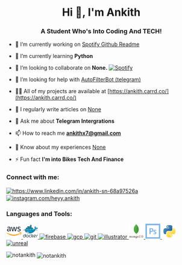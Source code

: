 <h1 align="center">Hi 👋, I'm Ankith</h1>
<h3 align="center">A Student Who's Into Coding And TECH!</h3>

- 🔭 I’m currently working on [Spotify Github Readme](github.com/notankith/spotify)

- 🌱 I’m currently learning **Python**

- 👯 I’m looking to collaborate on **None.**                                            [![Spotify](https://spotify-api-notankith.vercel.app/api/spotify)](https://open.spotify.com/user/84htdhk91cxjqf7v8rwtphm5t)                       

- 🤝 I’m looking for help with [AutoFilterBot (telegram)](github.com/notankith/PiroAutoFilterbot)

- 👨‍💻 All of my projects are available at [https://ankith.carrd.co/](https://ankith.carrd.co/)

- 📝 I regularly write articles on [None](None)

- 💬 Ask me about **Telegram Intergrations**

- 📫 How to reach me **ankithx7@gmail.com**

- 📄 Know about my experiences [None](None)

- ⚡ Fun fact **I'm into Bikes Tech And Finance**

<h3 align="left">Connect with me:</h3>
<p align="left">
<a href="https://linkedin.com/in/https://www.linkedin.com/in/ankith-sn-68a97526a" target="blank"><img align="center" src="https://raw.githubusercontent.com/rahuldkjain/github-profile-readme-generator/master/src/images/icons/Social/linked-in-alt.svg" alt="https://www.linkedin.com/in/ankith-sn-68a97526a" height="30" width="40" /></a>
<a href="https://instagram.com/instagram.com/heyy.ankith" target="blank"><img align="center" src="https://raw.githubusercontent.com/rahuldkjain/github-profile-readme-generator/master/src/images/icons/Social/instagram.svg" alt="instagram.com/heyy.ankith" height="30" width="40" /></a>
</p>

<h3 align="left">Languages and Tools:</h3>
<p align="left"> <a href="https://aws.amazon.com" target="_blank" rel="noreferrer"> <img src="https://raw.githubusercontent.com/devicons/devicon/master/icons/amazonwebservices/amazonwebservices-original-wordmark.svg" alt="aws" width="40" height="40"/> </a> <a href="https://www.docker.com/" target="_blank" rel="noreferrer"> <img src="https://raw.githubusercontent.com/devicons/devicon/master/icons/docker/docker-original-wordmark.svg" alt="docker" width="40" height="40"/> </a> <a href="https://firebase.google.com/" target="_blank" rel="noreferrer"> <img src="https://www.vectorlogo.zone/logos/firebase/firebase-icon.svg" alt="firebase" width="40" height="40"/> </a> <a href="https://cloud.google.com" target="_blank" rel="noreferrer"> <img src="https://www.vectorlogo.zone/logos/google_cloud/google_cloud-icon.svg" alt="gcp" width="40" height="40"/> </a> <a href="https://git-scm.com/" target="_blank" rel="noreferrer"> <img src="https://www.vectorlogo.zone/logos/git-scm/git-scm-icon.svg" alt="git" width="40" height="40"/> </a> <a href="https://www.adobe.com/in/products/illustrator.html" target="_blank" rel="noreferrer"> <img src="https://www.vectorlogo.zone/logos/adobe_illustrator/adobe_illustrator-icon.svg" alt="illustrator" width="40" height="40"/> </a> <a href="https://www.mongodb.com/" target="_blank" rel="noreferrer"> <img src="https://raw.githubusercontent.com/devicons/devicon/master/icons/mongodb/mongodb-original-wordmark.svg" alt="mongodb" width="40" height="40"/> </a> <a href="https://www.photoshop.com/en" target="_blank" rel="noreferrer"> <img src="https://raw.githubusercontent.com/devicons/devicon/master/icons/photoshop/photoshop-line.svg" alt="photoshop" width="40" height="40"/> </a> <a href="https://www.python.org" target="_blank" rel="noreferrer"> <img src="https://raw.githubusercontent.com/devicons/devicon/master/icons/python/python-original.svg" alt="python" width="40" height="40"/> </a> <a href="https://unrealengine.com/" target="_blank" rel="noreferrer"> <img src="https://raw.githubusercontent.com/kenangundogan/fontisto/036b7eca71aab1bef8e6a0518f7329f13ed62f6b/icons/svg/brand/unreal-engine.svg" alt="unreal" width="40" height="40"/> </a> </p>

<p><img align="left" src="https://github-readme-stats.vercel.app/api/top-langs?username=notankith&show_icons=true&locale=en&layout=compact" alt="notankith" /></p>

<p>&nbsp;<img align="center" src="https://github-readme-stats.vercel.app/api?username=notankith&show_icons=true&locale=en" alt="notankith" /></p>
